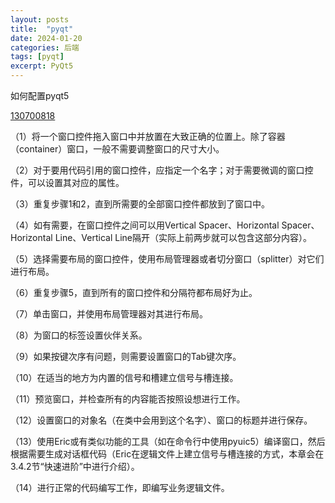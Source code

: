 ```yaml
---
layout: posts
title:  "pyqt"
date: 2024-01-20
categories: 后端
tags: [pyqt]
excerpt: PyQt5
---
```


如何配置pyqt5

[130700818](https:/blog.csdn.net/weixin_40267472/article/details/130700818)

（1）将一个窗口控件拖入窗口中并放置在大致正确的位置上。除了容器（container）窗口，一般不需要调整窗口的尺寸大小。

（2）对于要用代码引用的窗口控件，应指定一个名字；对于需要微调的窗口控件，可以设置其对应的属性。

（3）重复步骤1和2，直到所需要的全部窗口控件都放到了窗口中。

（4）如有需要，在窗口控件之间可以用Vertical Spacer、Horizontal Spacer、Horizontal Line、Vertical Line隔开（实际上前两步就可以包含这部分内容）。

（5）选择需要布局的窗口控件，使用布局管理器或者切分窗口（splitter）对它们进行布局。

（6）重复步骤5，直到所有的窗口控件和分隔符都布局好为止。

（7）单击窗口，并使用布局管理器对其进行布局。

（8）为窗口的标签设置伙伴关系。

（9）如果按键次序有问题，则需要设置窗口的Tab键次序。

（10）在适当的地方为内置的信号和槽建立信号与槽连接。

（11）预览窗口，并检查所有的内容能否按照设想进行工作。

（12）设置窗口的对象名（在类中会用到这个名字）、窗口的标题并进行保存。

（13）使用Eric或有类似功能的工具（如在命令行中使用pyuic5）编译窗口，然后根据需要生成对话框代码（Eric在逻辑文件上建立信号与槽连接的方式，本章会在3.4.2节“快速进阶”中进行介绍）。

（14）进行正常的代码编写工作，即编写业务逻辑文件。